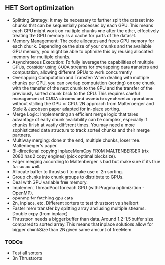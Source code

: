 ## HET Sort optimization
- Splitting Strategy: It may be necessary to further split the dataset into chunks that can be sequentially processed by each GPU. This means each GPU might work on multiple chunks one after the other, effectively treating the GPU memory as a cache for parts of the dataset.
- Memory Management: The code allocates and frees GPU memory for each chunk. Depending on the size of your chunks and the available GPU memory, you might be able to optimize this by reusing allocated memory for multiple chunks.
- Asynchronous Execution: To fully leverage the capabilities of multiple GPUs, consider using CUDA streams for overlapping data transfers and computation, allowing different GPUs to work concurrently.
- Overlapping Computation and Transfer: When dealing with multiple chunks per GPU, you can overlap computation (sorting) on one chunk with the transfer of the next chunk to the GPU and the transfer of the previously sorted chunk back to the CPU. This requires careful management of CUDA streams and events to synchronize operations without stalling the GPU or CPU. 2N approach from Maltenberger and Stele & Jacobsen paper adapted for in-place sorting.
- Merge Logic: Implementing an efficient merge logic that takes advantage of early chunk availability can be complex, especially if chunks finish at vastly different times. You may need a more sophisticated data structure to track sorted chunks and their merge partners.
- Multiway merging: done at the end, multiple chunks, loser tree. Maltenberger's paper.
- Bi-directional copying inplaceMemCpy FROM MALTENBERGER (rtx 2080 has 2 copy engines) (pick optimal blocksize). 
- Eager merging according to Maltenberger is bad but make sure if its true for us as well.
- Allocate buffer to thrustsort to make use of 2n sorting.
- Group chunks into chunk groups to distribute to GPUs. 
- Deal with GPU variable free memory.
- Implement ThreadPool for each GPU (with Pragma optimization - OpenMP).
- openmp for fetching gpu data
- 2n, inplace, etc. Different sorters to test thrustsort vs shellsort
- Faster mem transfer by splitting array and using multiple streams. Double copy (from inplace)
- Thrustsort needs a bigger buffer than data. Around 1.2-1.5 buffer size compared to sorted array. This means that inplace solutions allow for bigger chunkSize than 2N given same amount of freeMem.

### TODOs
- Test all sorters
- 3n Thrustsorts